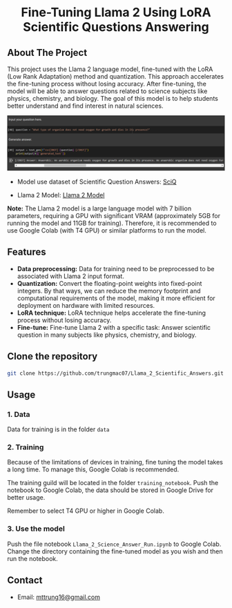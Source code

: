 
<!-- PROJECT LOGO -->
<br />
<div align="center">
  <h1 align="center">Fine-Tuning Llama 2 Using LoRA <br/> Scientific Questions Answering </h1>
</div>

<!-- ABOUT THE PROJECT -->
## About The Project


This project uses the Llama 2 language model, fine-tuned with the LoRA (Low Rank Adaptation) method and quantization. This approach accelerates the fine-tuning process without losing accuracy. After fine-tuning, the model will be able to answer questions related to science subjects like physics, chemistry, and biology. The goal of this model is to help students better understand and find interest in natural sciences.

![ScienceQnA](resources/scieneQnA.png)

- Model use dataset of Scientific Question Answers: [SciQ](https://www.kaggle.com/datasets/thedevastator/sciq-a-dataset-for-science-question-answering)

- Llama 2 Model: [Llama 2 Model](https://huggingface.co/meta-llama/Llama-2-7b-chat-hf)



**Note:** The Llama 2 model is a large language model with 7 billion parameters, requiring a GPU with significant VRAM (approximately 5GB for running the model and 11GB for training). Therefore, it is recommended to use Google Colab (with T4 GPU) or similar platforms to run the model.


## Features
- **Data preprocessing:** Data for training need to be preprocessed to be associated with Llama 2 input format.
- **Quantization:** Convert the floating-point weights into fixed-point integers. By that ways, we can reduce the memory footprint and computational requirements of the model, making it more efficient for deployment on hardware with limited resources.
- **LoRA technique:** LoRA technique helps accelerate the fine-tuning process without losing accuracy.
- **Fine-tune:** Fine-tune Llama 2 with a specific task: Answer scientific question in many subjects like physics, chemistry, and biology.

## Clone the repository
   ```sh
   git clone https://github.com/trungmac07/Llama_2_Scientific_Answers.git
   ```


## Usage
### 1. Data
Data for training is in the folder `data`

### 2. Training

Because of the limitations of devices in training, fine tuning the model takes a long time. To manage this, Google Colab is recommended. 

The training guild will be located in the folder `training_notebook`. Push the notebook to Google Colab, the data should be stored in Google Drive for better usage.

Remember to select T4 GPU or higher in Google Colab.

### 3. Use the model
Push the file notebook `Llama_2_Science_Answer_Run.ipynb` to Google Colab. Change the directory containing the fine-tuned model as you wish and then run the notebook.


## Contact
- Email: mttrung16@gmail.com 








